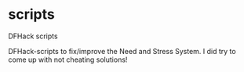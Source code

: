 # scripts
DFHack scripts

DFHack-scripts to fix/improve the Need and Stress System.
I did try to come up with not cheating solutions!
